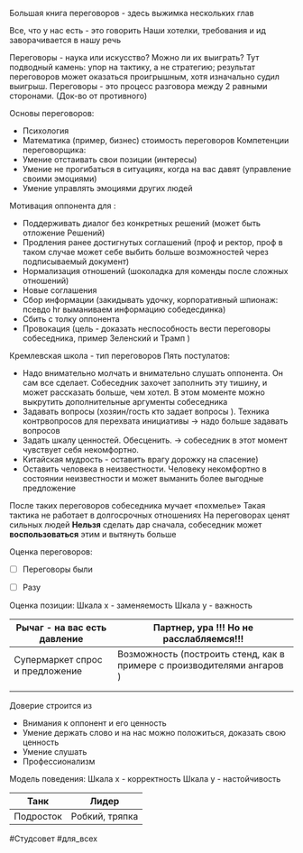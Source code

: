 Большая книга переговоров - здесь выжимка нескольких глав


Все, что у нас есть - это говорить 
Наши хотелки, требования и ид заворачивается в нашу речь

Переговоры - наука или искусство?
Можно ли их выиграть? Тут подводный камень: упор на тактику, а не стратегию; результат переговоров может оказаться проигрышным, хотя изначально судил выигрыш.
Переговоры - это процесс разговора между 2 равными сторонами. (Док-во от противного)

Основы переговоров:
- Психология
- Математика (пример, бизнес) стоимость переговоров
Компетенции переговорщика:
- Умение отстаивать свои позиции (интересы)
- Умение не прогибаться в ситуациях, когда на вас давят (управление своими эмоциями)
- Умение управлять эмоциями других людей 

Мотивация оппонента для :
- Поддерживать диалог без конкретных решений (может быть отложение Решений)
- Продления ранее достигнутых соглашений (проф и ректор, проф в таком случае может себе выбить больше возможностей через подписываемый документ)
- Нормализация отношений (шоколадка для коменды после сложных отношений)
- Новые соглашения
- Сбор информации (закидывать удочку, корпоративный шпионаж: псевдо hr выманиваем информацию собедесдинка)
- Сбить с толку оппонента
- Провокация (цель - доказать неспособность вести переговоры собеседника, пример Зеленский и Трамп )

Кремлевская школа - тип переговоров
Пять постулатов:
- Надо внимательно молчать и внимательно слушать оппонента. Он сам все сделает. Собеседник захочет заполнить эту тишину, и может рассказать больше, чем хотел. В этом моменте можно выкрутить дополнительные аргументы собеседника
- Задавать вопросы (хозяин/гость кто задает вопросы ). Техника контрвопросов для перехвата инициативы -> надо больше задавать вопросов
- Задать шкалу ценностей. Обесценить. -> собеседник в этот момент чувствует себя некомфортно. 
- Китайская мудрость - оставить врагу дорожку на спасение)
- Оставить человека в неизвестности. Человеку некомфортно в состоянии неизвестности и может выманить более выгодные предложение 

После таких переговоров собеседника мучает «похмелье»
Такая тактика не работает в долгосрочных отношениях
На переговорах ценят сильных людей 
**Нельзя** сделать дар сначала, собеседник может **воспользоваться** этим и вытянуть больше

Оценка переговоров:
- [ ] Переговоры были
- [ ] Разу


Оценка позиции:
Шкала х - заменяемость 
Шкала у - важность


| Рычаг - на вас есть давление    | Партнер, ура !!! Но не расслабляемся!!!                                 |
| ------------------------------- | ----------------------------------------------------------------------- |
| Супермаркет спрос и предложение | Возможность (построить стенд, как в примере с производителями ангаров ) |
|                                 |                                                                         |
|                                 |                                                                         |
Доверие строится из 
- Внимания к оппонент и его ценность
- Умение держать слово и на нас можно положиться, доказать свою ценность
- Умение слушать
- Профессионализм 

Модель поведения:
Шкала х - корректность
Шкала у  - настойчивость

| Танк      | Лидер          |
| --------- | -------------- |
| Подросток | Робкий, тряпка |


#Студсовет #для_всех